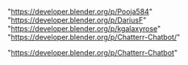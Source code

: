 "https://developer.blender.org/p/Pooja584"
"https://developer.blender.org/p/DariusF"
"https://developer.blender.org/p/kgalaxyrose"
"https://developer.blender.org/p/Chatterr-Chatbot/"
 
"https://developer.blender.org/p/Chatterr-Chatbot"
 
